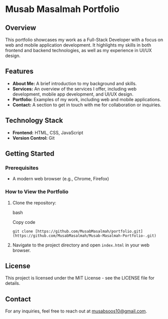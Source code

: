 Musab Masalmah Portfolio
========================

Overview
--------

This portfolio showcases my work as a Full-Stack Developer with a focus on web and mobile application development. It highlights my skills in both frontend and backend technologies, as well as my experience in UI/UX design.

Features
--------

*   **About Me:** A brief introduction to my background and skills.
*   **Services:** An overview of the services I offer, including web development, mobile app development, and UI/UX design.
*   **Portfolio:** Examples of my work, including web and mobile applications.
*   **Contact:** A section to get in touch with me for collaboration or inquiries.

Technology Stack
----------------

*   **Frontend:** HTML, CSS, JavaScript
*   **Version Control:** Git

Getting Started
---------------

### Prerequisites

*   A modern web browser (e.g., Chrome, Firefox)

### How to View the Portfolio

1.  Clone the repository:
    
    bash
    
    Copy code
    
    `git clone [https://github.com/MusabMasalmah/portfolio.git](https://github.com/MusabMasalmah/Musab-Masalmah-Portfolio-.git)` 
    
2.  Navigate to the project directory and open `index.html` in your web browser.



License
-------

This project is licensed under the MIT License - see the LICENSE file for details.

Contact
-------

For any inquiries, feel free to reach out at musabsoos10@gmail.com.
